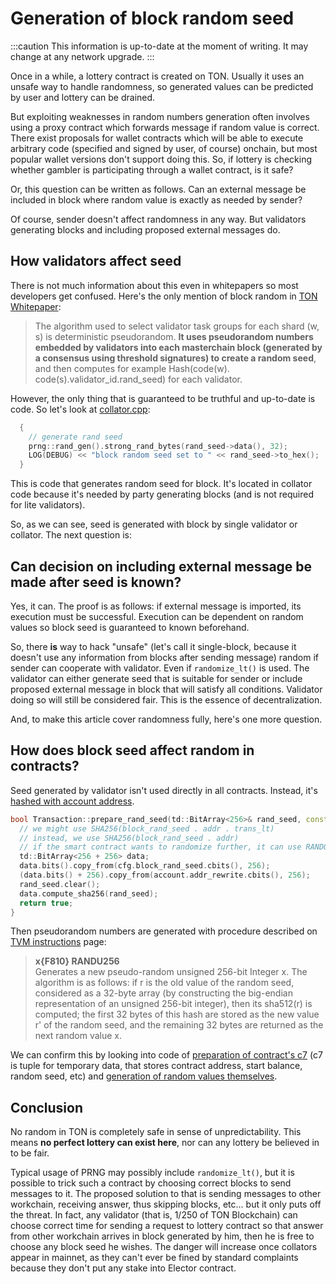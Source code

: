 # Generation of block random seed

:::caution
This information is up-to-date at the moment of writing. It may change at any network upgrade.
:::

Once in a while, a lottery contract is created on TON. Usually it uses an unsafe way to handle randomness, so generated values can be predicted by user and lottery can be drained.

But exploiting weaknesses in random numbers generation often involves using a proxy contract which forwards message if random value is correct. There exist proposals for wallet contracts which will be able to execute arbitrary code (specified and signed by user, of course) onchain, but most popular wallet versions don't support doing this. So, if lottery is checking whether gambler is participating through a wallet contract, is it safe?

Or, this question can be written as follows. Can an external message be included in block where random value is exactly as needed by sender?

Of course, sender doesn't affect randomness in any way. But validators generating blocks and including proposed external messages do.

## How validators affect seed

There is not much information about this even in whitepapers so most developers get confused. Here's the only mention of block random in [TON Whitepaper](https://docs.ton.org/ton.pdf):

> The algorithm used to select validator task groups for each shard (w, s) is deterministic pseudorandom. **It uses pseudorandom numbers embedded by validators into each masterchain block (generated by a consensus using threshold signatures) to create a random seed**, and then computes for example Hash(code(w). code(s).validator_id.rand_seed) for each validator.

However, the only thing that is guaranteed to be truthful and up-to-date is code. So let's look at [collator.cpp](https://github.com/ton-blockchain/ton/blob/f59c363ab942a5ddcacd670c97c6fbd023007799/validator/impl/collator.cpp#L1590):

```cpp
  {
    // generate rand seed
    prng::rand_gen().strong_rand_bytes(rand_seed->data(), 32);
    LOG(DEBUG) << "block random seed set to " << rand_seed->to_hex();
  }
```

This is code that generates random seed for block. It's located in collator code because it's needed by party generating blocks (and is not required for lite validators).

So, as we can see, seed is generated with block by single validator or collator. The next question is:

## Can decision on including external message be made after seed is known?

Yes, it can. The proof is as follows: if external message is imported, its execution must be successful. Execution can be dependent on random values so block seed is guaranteed to known beforehand.

So, there **is** way to hack "unsafe" (let's call it single-block, because it doesn't use any information from blocks after sending message) random if sender can cooperate with validator. Even if `randomize_lt()` is used. The validator can either generate seed that is suitable for sender or include proposed external message in block that will satisfy all conditions. Validator doing so will still be considered fair. This is the essence of decentralization.

And, to make this article cover randomness fully, here's one more question.

## How does block seed affect random in contracts?

Seed generated by validator isn't used directly in all contracts. Instead, it's [hashed with account address](https://github.com/ton-blockchain/ton/blob/f59c363ab942a5ddcacd670c97c6fbd023007799/crypto/block/transaction.cpp#L876).

```cpp
bool Transaction::prepare_rand_seed(td::BitArray<256>& rand_seed, const ComputePhaseConfig& cfg) const {
  // we might use SHA256(block_rand_seed . addr . trans_lt)
  // instead, we use SHA256(block_rand_seed . addr)
  // if the smart contract wants to randomize further, it can use RANDOMIZE instruction
  td::BitArray<256 + 256> data;
  data.bits().copy_from(cfg.block_rand_seed.cbits(), 256);
  (data.bits() + 256).copy_from(account.addr_rewrite.cbits(), 256);
  rand_seed.clear();
  data.compute_sha256(rand_seed);
  return true;
}
```

Then pseudorandom numbers are generated with procedure described on [TVM instructions](/v3/documentation/tvm/instructions#F810) page:

> **x\{F810} RANDU256**\
> Generates a new pseudo-random unsigned 256-bit Integer x. The algorithm is as follows: if r is the old value of the random seed, considered as a 32-byte array (by constructing the big-endian representation of an unsigned 256-bit integer), then its sha512(r) is computed; the first 32 bytes of this hash are stored as the new value r' of the random seed, and the remaining 32 bytes are returned as the next random value x.

We can confirm this by looking into code of [preparation of contract's c7](https://github.com/ton-blockchain/ton/blob/master/crypto/block/transaction.cpp#L903) (c7 is tuple for temporary data, that stores contract address, start balance, random seed, etc) and [generation of random values themselves](https://github.com/ton-blockchain/ton/blob/master/crypto/vm/tonops.cpp#L217-L268).

## Conclusion

No random in TON is completely safe in sense of unpredictability. This means **no perfect lottery can exist here**, nor can any lottery be believed in to be fair.

Typical usage of PRNG may possibly include `randomize_lt()`, but it is possible to trick such a contract by choosing correct blocks to send messages to it. The proposed solution to that is sending messages to other workchain, receiving answer, thus skipping blocks, etc... but it only puts off the threat. In fact, any validator (that is, 1/250 of TON Blockchain) can choose correct time for sending a request to lottery contract so that answer from other workchain arrives in block generated by him, then he is free to choose any block seed he wishes. The danger will increase once collators appear in mainnet, as they can't ever be fined by standard complaints because they don't put any stake into Elector contract.

<!-- TODO: find an example contract using random without any additions, show how to find result of RANDU256 knowing block random seed (implies link on dton.io to show generated value) -->

<!-- TODO: next article. "Let's proceed to writing tool that will exploit this. It will be attached to validator and put proposed external messages in blocks satisfying some conditions - provided some fee is paid." -->
